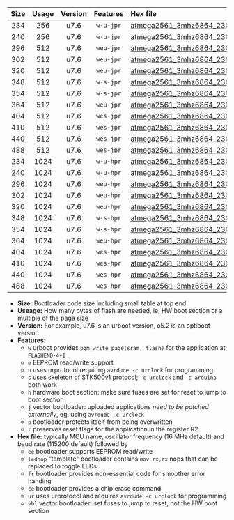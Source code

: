 |Size|Usage|Version|Features|Hex file|
|:-:|:-:|:-:|:-:|:--|
|234|256|u7.6|`w-u-jpr`|[atmega2561_3mhz6864_230400bps_ur_vbl.hex](https://raw.githubusercontent.com/stefanrueger/urboot/main/atmega2561_3mhz6864_230400bps_ur_vbl.hex)|
|240|256|u7.6|`w-u-jpr`|[atmega2561_3mhz6864_230400bps_lednop_ur_vbl.hex](https://raw.githubusercontent.com/stefanrueger/urboot/main/atmega2561_3mhz6864_230400bps_lednop_ur_vbl.hex)|
|296|512|u7.6|`weu-jpr`|[atmega2561_3mhz6864_230400bps_ee_ur_vbl.hex](https://raw.githubusercontent.com/stefanrueger/urboot/main/atmega2561_3mhz6864_230400bps_ee_ur_vbl.hex)|
|302|512|u7.6|`weu-jpr`|[atmega2561_3mhz6864_230400bps_ee_lednop_ur_vbl.hex](https://raw.githubusercontent.com/stefanrueger/urboot/main/atmega2561_3mhz6864_230400bps_ee_lednop_ur_vbl.hex)|
|320|512|u7.6|`weu-jpr`|[atmega2561_3mhz6864_230400bps_ee_lednop_fr_ur_vbl.hex](https://raw.githubusercontent.com/stefanrueger/urboot/main/atmega2561_3mhz6864_230400bps_ee_lednop_fr_ur_vbl.hex)|
|348|512|u7.6|`w-s-jpr`|[atmega2561_3mhz6864_230400bps_vbl.hex](https://raw.githubusercontent.com/stefanrueger/urboot/main/atmega2561_3mhz6864_230400bps_vbl.hex)|
|354|512|u7.6|`w-s-jpr`|[atmega2561_3mhz6864_230400bps_lednop_vbl.hex](https://raw.githubusercontent.com/stefanrueger/urboot/main/atmega2561_3mhz6864_230400bps_lednop_vbl.hex)|
|364|512|u7.6|`weu-jpr`|[atmega2561_3mhz6864_230400bps_ee_lednop_fr_ce_ur_vbl.hex](https://raw.githubusercontent.com/stefanrueger/urboot/main/atmega2561_3mhz6864_230400bps_ee_lednop_fr_ce_ur_vbl.hex)|
|404|512|u7.6|`wes-jpr`|[atmega2561_3mhz6864_230400bps_ee_vbl.hex](https://raw.githubusercontent.com/stefanrueger/urboot/main/atmega2561_3mhz6864_230400bps_ee_vbl.hex)|
|410|512|u7.6|`wes-jpr`|[atmega2561_3mhz6864_230400bps_ee_lednop_vbl.hex](https://raw.githubusercontent.com/stefanrueger/urboot/main/atmega2561_3mhz6864_230400bps_ee_lednop_vbl.hex)|
|440|512|u7.6|`wes-jpr`|[atmega2561_3mhz6864_230400bps_ee_lednop_fr_vbl.hex](https://raw.githubusercontent.com/stefanrueger/urboot/main/atmega2561_3mhz6864_230400bps_ee_lednop_fr_vbl.hex)|
|488|512|u7.6|`wes-jpr`|[atmega2561_3mhz6864_230400bps_ee_lednop_fr_ce_vbl.hex](https://raw.githubusercontent.com/stefanrueger/urboot/main/atmega2561_3mhz6864_230400bps_ee_lednop_fr_ce_vbl.hex)|
|234|1024|u7.6|`w-u-hpr`|[atmega2561_3mhz6864_230400bps_ur.hex](https://raw.githubusercontent.com/stefanrueger/urboot/main/atmega2561_3mhz6864_230400bps_ur.hex)|
|240|1024|u7.6|`w-u-hpr`|[atmega2561_3mhz6864_230400bps_lednop_ur.hex](https://raw.githubusercontent.com/stefanrueger/urboot/main/atmega2561_3mhz6864_230400bps_lednop_ur.hex)|
|296|1024|u7.6|`weu-hpr`|[atmega2561_3mhz6864_230400bps_ee_ur.hex](https://raw.githubusercontent.com/stefanrueger/urboot/main/atmega2561_3mhz6864_230400bps_ee_ur.hex)|
|302|1024|u7.6|`weu-hpr`|[atmega2561_3mhz6864_230400bps_ee_lednop_ur.hex](https://raw.githubusercontent.com/stefanrueger/urboot/main/atmega2561_3mhz6864_230400bps_ee_lednop_ur.hex)|
|320|1024|u7.6|`weu-hpr`|[atmega2561_3mhz6864_230400bps_ee_lednop_fr_ur.hex](https://raw.githubusercontent.com/stefanrueger/urboot/main/atmega2561_3mhz6864_230400bps_ee_lednop_fr_ur.hex)|
|348|1024|u7.6|`w-s-hpr`|[atmega2561_3mhz6864_230400bps.hex](https://raw.githubusercontent.com/stefanrueger/urboot/main/atmega2561_3mhz6864_230400bps.hex)|
|354|1024|u7.6|`w-s-hpr`|[atmega2561_3mhz6864_230400bps_lednop.hex](https://raw.githubusercontent.com/stefanrueger/urboot/main/atmega2561_3mhz6864_230400bps_lednop.hex)|
|364|1024|u7.6|`weu-hpr`|[atmega2561_3mhz6864_230400bps_ee_lednop_fr_ce_ur.hex](https://raw.githubusercontent.com/stefanrueger/urboot/main/atmega2561_3mhz6864_230400bps_ee_lednop_fr_ce_ur.hex)|
|404|1024|u7.6|`wes-hpr`|[atmega2561_3mhz6864_230400bps_ee.hex](https://raw.githubusercontent.com/stefanrueger/urboot/main/atmega2561_3mhz6864_230400bps_ee.hex)|
|410|1024|u7.6|`wes-hpr`|[atmega2561_3mhz6864_230400bps_ee_lednop.hex](https://raw.githubusercontent.com/stefanrueger/urboot/main/atmega2561_3mhz6864_230400bps_ee_lednop.hex)|
|440|1024|u7.6|`wes-hpr`|[atmega2561_3mhz6864_230400bps_ee_lednop_fr.hex](https://raw.githubusercontent.com/stefanrueger/urboot/main/atmega2561_3mhz6864_230400bps_ee_lednop_fr.hex)|
|488|1024|u7.6|`wes-hpr`|[atmega2561_3mhz6864_230400bps_ee_lednop_fr_ce.hex](https://raw.githubusercontent.com/stefanrueger/urboot/main/atmega2561_3mhz6864_230400bps_ee_lednop_fr_ce.hex)|

- **Size:** Bootloader code size including small table at top end
- **Useage:** How many bytes of flash are needed, ie, HW boot section or a multiple of the page size
- **Version:** For example, u7.6 is an urboot version, o5.2 is an optiboot version
- **Features:**
  + `w` urboot provides `pgm_write_page(sram, flash)` for the application at `FLASHEND-4+1`
  + `e` EEPROM read/write support
  + `u` uses urprotocol requiring `avrdude -c urclock` for programming
  + `s` uses skeleton of STK500v1 protocol; `-c urclock` and `-c arduino` both work
  + `h` hardware boot section: make sure fuses are set for reset to jump to boot section
  + `j` vector bootloader: uploaded applications *need to be patched externally*, eg, using `avrdude -c urclock`
  + `p` bootloader protects itself from being overwritten
  + `r` preserves reset flags for the application in the register R2
- **Hex file:** typically MCU name, oscillator frequency (16 MHz default) and baud rate (115200 default) followed by
  + `ee` bootloader supports EEPROM read/write
  + `lednop` "template" bootloader contains `mov rx,rx` nops that can be replaced to toggle LEDs
  + `fr` bootloader provides non-essential code for smoother error handing
  + `ce` bootloader provides a chip erase command
  + `ur` uses urprotocol and requires `avrdude -c urclock` for programming
  + `vbl` vector bootloader: set fuses to jump to reset, not the HW boot section
